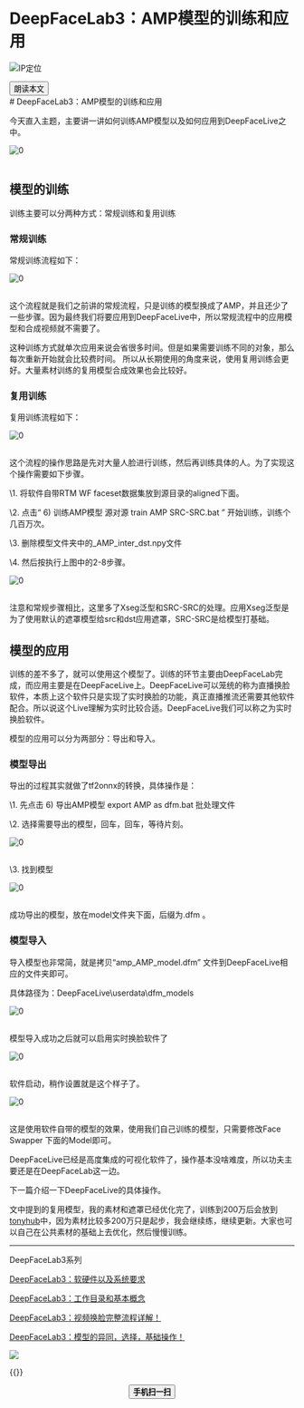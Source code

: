 # DeepFaceLab3：AMP模型的训练和应用


<!--more-->
![IP定位](https://tool.lu/netcard/)
<script src="https://code.jquery.com/jquery-3.6.0.min.js"></script>
<script type="text/javascript">$(document).ready(function() {$("#begin_speak").click(function () {
                let content = $("#text").text();
                let msg = new SpeechSynthesisUtterance(content);
                window.speechSynthesis.speak(msg);$("#pause_speak").show();$("#cancel_speak").show();});$("#cancel_speak").click(function () {
                window.speechSynthesis.cancel();$("#pause_speak").hide();$("#resume_speak").hide();$(this).hide();
});$("#pause_speak").click(function () {
                window.speechSynthesis.pause();$("#resume_speak").show();
            });$("#resume_speak").click(function () {
                window.speechSynthesis.resume();$(this).hide();
            });
        });
</script>
   <body>
      <div>
         <input type="button" id="begin_speak"  value="朗读本文">
         <input type="button" id="pause_speak"  style="display:none" value="暂停朗读">
         <input type="button" id="cancel_speak" style="display:none" value="停止朗读">
         <input type="button" id="resume_speak" style="display:none" value="继续朗读">
      </div>
      <div id="text">
# DeepFaceLab3：AMP模型的训练和应用

 今天直入主题，主要讲一讲如何训练AMP模型以及如何应用到DeepFaceLive之中。

![0](https://img-blog.csdnimg.cn/img_convert/15ae28ad17a2971405d1b2c3904e1a0f.png)

![点击并拖拽以移动](data:image/gif;base64,R0lGODlhAQABAPABAP///wAAACH5BAEKAAAALAAAAAABAAEAAAICRAEAOw==)

## 模型的训练

训练主要可以分两种方式：常规训练和复用训练

### 常规训练

常规训练流程如下：

![0](https://img-blog.csdnimg.cn/img_convert/6a13690c30f1aa04f8c449c162163af0.png)

![点击并拖拽以移动](data:image/gif;base64,R0lGODlhAQABAPABAP///wAAACH5BAEKAAAALAAAAAABAAEAAAICRAEAOw==)

这个流程就是我们之前讲的常规流程，只是训练的模型换成了AMP，并且还少了一些步骤。因为最终我们将要应用到DeepFaceLive中，所以常规流程中的应用模型和合成视频就不需要了。

这种训练方式就单次应用来说会省很多时间。但是如果需要训练不同的对象，那么每次重新开始就会比较费时间。 所以从长期使用的角度来说，使用复用训练会更好。大量素材训练的复用模型合成效果也会比较好。

### 复用训练

复用训练流程如下：

![0](https://img-blog.csdnimg.cn/img_convert/3127ab9bdc98a1a43191dcd3ce24e57b.png)

![点击并拖拽以移动](data:image/gif;base64,R0lGODlhAQABAPABAP///wAAACH5BAEKAAAALAAAAAABAAEAAAICRAEAOw==)

这个流程的操作思路是先对大量人脸进行训练，然后再训练具体的人。为了实现这个操作需要如下步骤。

\1. 将软件自带RTM WF faceset数据集放到源目录的aligned下面。

\2. 点击“ 6) 训练AMP模型 源对源 train AMP SRC-SRC.bat ” 开始训练，训练个几百万次。

\3. 删除模型文件夹中的_AMP_inter_dst.npy文件

\4. 然后按执行上图中的2-8步骤。

![0](https://img-blog.csdnimg.cn/img_convert/3286d5c91418d98e482a8a344aa5f42a.png)

![点击并拖拽以移动](data:image/gif;base64,R0lGODlhAQABAPABAP///wAAACH5BAEKAAAALAAAAAABAAEAAAICRAEAOw==)

注意和常规步骤相比，这里多了Xseg泛型和SRC-SRC的处理。应用Xseg泛型是为了使用默认的遮罩模型给src和dst应用遮罩，SRC-SRC是给模型打基础。

## 模型的应用

训练的差不多了，就可以使用这个模型了。训练的环节主要由DeepFaceLab完成，而应用主要是在DeepFaceLive上。DeepFaceLive可以笼统的称为直播换脸软件，本质上这个软件只是实现了实时换脸的功能，真正直播推流还需要其他软件配合。所以说这个Live理解为实时比较合适。DeepFaceLive我们可以称之为实时换脸软件。

模型的应用可以分为两部分：导出和导入。

### 模型导出

导出的过程其实就做了tf2onnx的转换，具体操作是：

\1. 先点击 6) 导出AMP模型 export AMP as dfm.bat 批处理文件

\2. 选择需要导出的模型，回车，回车，等待片刻。

![0](https://img-blog.csdnimg.cn/img_convert/da50047a7877645e51eb19b82cd8dddd.png)

![点击并拖拽以移动](data:image/gif;base64,R0lGODlhAQABAPABAP///wAAACH5BAEKAAAALAAAAAABAAEAAAICRAEAOw==)

\3. 找到模型

![0](https://img-blog.csdnimg.cn/img_convert/bf62ec390b7dd41f9bf60924a065ab70.png)

![点击并拖拽以移动](data:image/gif;base64,R0lGODlhAQABAPABAP///wAAACH5BAEKAAAALAAAAAABAAEAAAICRAEAOw==)

成功导出的模型，放在model文件夹下面，后缀为.dfm 。

### 模型导入

导入模型也非常简，就是拷贝“amp_AMP_model.dfm” 文件到DeepFaceLive相应的文件夹即可。

具体路径为：DeepFaceLive\userdata\dfm_models

![0](https://img-blog.csdnimg.cn/img_convert/06e29cf3751b58e7164cad89d9649c50.png)

![点击并拖拽以移动](data:image/gif;base64,R0lGODlhAQABAPABAP///wAAACH5BAEKAAAALAAAAAABAAEAAAICRAEAOw==)

模型导入成功之后就可以启用实时换脸软件了

![0](https://img-blog.csdnimg.cn/img_convert/81d226bc1a51cfd624fd0f7610ffdcde.png)

![点击并拖拽以移动](data:image/gif;base64,R0lGODlhAQABAPABAP///wAAACH5BAEKAAAALAAAAAABAAEAAAICRAEAOw==)

软件启动，稍作设置就是这个样子了。

![0](https://img-blog.csdnimg.cn/img_convert/91f96f164b7796556c1ca3e6a64c507b.png)

![点击并拖拽以移动](data:image/gif;base64,R0lGODlhAQABAPABAP///wAAACH5BAEKAAAALAAAAAABAAEAAAICRAEAOw==)

这是使用软件自带的模型的效果，使用我们自己训练的模型，只需要修改Face Swapper 下面的Model即可。

DeepFaceLive已经是高度集成的可视化软件了，操作基本没啥难度，所以功夫主要还是在DeepFaceLab这一边。

 

下一篇介绍一下DeepFaceLive的具体操作。

 

文中提到的复用模型，我的素材和遮罩已经优化完了，训练到200万后会放到[tonyhub](http://mp.weixin.qq.com/s?__biz=MzIzODA3NDAxMg==&mid=2247485322&idx=2&sn=026b68cabe54f4c46096f18fc949c1c4&chksm=e93fa679de482f6fe13dbbda3e8b0a97817131271efa0824592322cde5175efa5b7cdf6eb301&scene=21#wechat_redirect)中，因为素材比较多200万只是起步，我会继续练，继续更新。大家也可以自己在公共素材的基础上去优化，然后慢慢训练。

------

DeepFaceLab3系列

[DeepFaceLab3：软硬件以及系统要求](http://ybrc.github.io/zh-cn/13)

[DeepFaceLab3：工作目录和基本概念](http://ybrc.github.io/zh-cn/13-1.md)

[DeepFaceLab3：视频换脸完整流程详解！](http://ybrc.github.io/zh-cn/13-2)

[DeepFaceLab3：模型的异同，选择，基础操作！](http://ybrc.github.io/zh-cn/13-3)

 



  
</div>
<img src="https://tool.lu/netcard/">



{{<music url="https://cdn.jsdelivr.net/gh/ybrc/ybrc.github.io@source/Music/110.mp3" name="" artist="Mr·Yang" cover="https://cdn.jsdelivr.net/gh/ybrc/ybrc.github.io@img/avatar.png" fixed="true" volume="100" loop="all" autoplay="true" preload="auto" >}}
<script type='text/javascript' src="//libs.cdnjs.net/jquery.qrcode/1.0/jquery.qrcode.min.js"></script>
<div id="qrcode"></div> 
<a id="download" download="qrcode.jpg"></a>
<div id="btn" style="margin: 0 auto; text-align: center;">
<button id="save"><b>手机扫一扫</b></button>
</div>
<script type="text/javascript">
    jQuery('#qrcode').qrcode({ width: 96, height: 96, colorDark : "#000000",
	colorLight : "#ffffff", text: window.location.href });$("#save").click(function () {
        var canvas = $('#qrcode').find("canvas").get(0);
        var url = canvas.toDataURL('image/jpeg');$("#download").attr('href', url).get(0).click();
        return false;
    });
</script>
